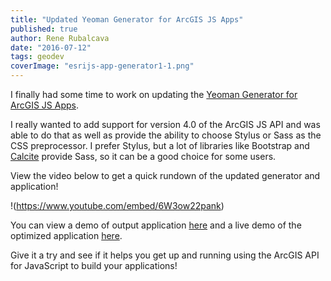 ```yaml
---
title: "Updated Yeoman Generator for ArcGIS JS Apps"
published: true
author: Rene Rubalcava
date: "2016-07-12"
tags: geodev
coverImage: "esrijs-app-generator1-1.png"
---
```


I finally had some time to work on updating the [Yeoman Generator for ArcGIS JS Apps](https://github.com/odoe/generator-arcgis-js-app).

I really wanted to add support for version 4.0 of the ArcGIS JS API and was able to do that as well as provide the ability to choose Stylus or Sass as the CSS preprocessor. I prefer Stylus, but a lot of libraries like Bootstrap and [Calcite](http://esri.github.io/calcite-web/) provide Sass, so it can be a good choice for some users.

View the video below to get a quick rundown of the updated generator and application!

!(https://www.youtube.com/embed/6W3ow22pank)

You can view a demo of output application [here](https://github.com/odoe/gen4) and a live demo of the optimized application [here](http://odoe.net/apps/js4start/).

Give it a try and see if it helps you get up and running using the ArcGIS API for JavaScript to build your applications!
